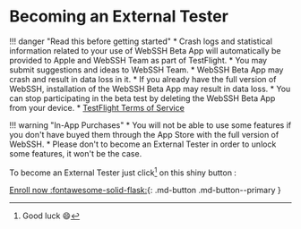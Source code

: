 # Becoming an External Tester
!!! danger "Read this before getting started"
    * Crash logs and statistical information related to your use of WebSSH Beta App will automatically be provided to Apple and WebSSH Team as part of TestFlight.
    * You may submit suggestions and ideas to WebSSH Team.
    * WebSSH Beta App may crash and result in data loss in it.
    * If you already have the full version of WebSSH, installation of the WebSSH Beta App may result in data loss.
    * You can stop participating in the beta test by deleting the WebSSH Beta App from your device.
    * [TestFlight Terms of Service](https://www.apple.com/legal/internet-services/itunes/testflight/sren/terms.html)

!!! warning "In-App Purchases"
    * You will not be able to use some features if you don't have buyed them through the App Store with the full version of WebSSH.
    * Please don't to become an External Tester in order to unlock some features, it won't be the case.

To become an External Tester just click[^1] on this shiny button :

[Enroll now :fontawesome-solid-flask:](https://testflight.apple.com/join/QSrBK59z){: .md-button .md-button--primary }

[^1]: Good luck :smile: